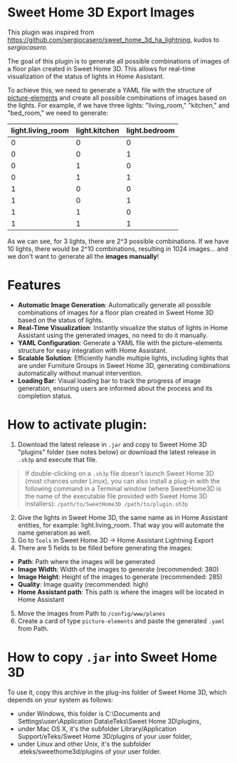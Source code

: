 # Sweet Home 3D Export Images

This plugin was inspired from https://github.com/sergiocasero/sweet_home_3d_ha_lightning, kudos to *sergiocasero*.

The goal of this plugin is to generate all possible combinations of images of a floor plan created in Sweet Home 3D. This allows for real-time visualization of the status of lights in Home Assistant.

To achieve this, we need to generate a YAML file with the structure of [picture-elements](https://www.home-assistant.io/dashboards/picture-elements/ "picture-elements") and create all possible combinations of images based on the lights. For example, if we have three lights: "living_room," "kitchen," and "bed_room," we need to generate:

| light.living_room | light.kitchen | light.bedroom |
| ------------ | ------------ | ------------ |
| 0 | 0 | 0 |
| 0 | 0 | 1 |
| 0 | 1 | 0 |
| 0 | 1 | 1 |
| 1 | 0 | 0 |
| 1 | 0 | 1 |
| 1 | 1 | 0 |
| 1 | 1 | 1 |

As we can see, for 3 lights, there are 2^3 possible combinations. If we have 10 lights, there would be 2^10 combinations, resulting in 1024 images... and we don't want to generate all the **images manually**!

# Features

- **Automatic Image Generation**: Automatically generate all possible combinations of images for a floor plan created in Sweet Home 3D based on the status of lights.
- **Real-Time Visualization**: Instantly visualize the status of lights in Home Assistant using the generated images, no need to do it manually.
- **YAML Configuration**: Generate a YAML file with the picture-elements structure for easy integration with Home Assistant.
- **Scalable Solution**: Efficiently handle multiple lights, including lights that are under Furniture Groups in Sweet Home 3D, generating combinations automatically without manual intervention.
- **Loading Bar**: Visual loading bar to track the progress of image generation, ensuring users are informed about the process and its completion status.

# How to activate plugin:
1. Download the latest release in `.jar` and copy to Sweet Home 3D "plugins" folder (see notes below) or download the latest release in `.sh3p` and execute that file.

> 	If double-clicking on a `.sh3p` file doesn't launch Sweet Home 3D (most chances under Linux), you can also install a plug-in with the following command in a Terminal window (where SweetHome3D is the name of the executable file provided with Sweet Home 3D installers): `/path/to/SweetHome3D /path/to/plugin.sh3p`

2. Give the lights in Sweet Home 3D, the same name as in Home Assistant entities, for example: light.living_room. That way you will automate the name generation as well.
3. Go to `Tools` in Sweet Home 3D -> Home Assistant Lightning Export
4. There are 5 fields to be filled before generating the images:
- **Path**: Path where the images will be generated
- **Image Width**: Width of the images to generate (recommended: 380)
- **Image Height**: Height of the images to generate (recommended: 285)
- **Quality**: Image quality (recommended: high)
- **Home Assistant path**: This path is where the images will be located in Home Assistant
5. Move the images from Path to `/config/www/planes`
7. Create a card of type `picture-elements` and paste the generated `.yaml` from Path.

# How to copy `.jar` into Sweet Home 3D

To use it, copy this archive in the plug-ins folder of Sweet Home 3D, which depends on your system as follows:
- under Windows, this folder is C:\Documents and Settings\user\Application Data\eTeks\Sweet Home 3D\plugins,
- under Mac OS X, it's the subfolder Library/Application Support/eTeks/Sweet Home 3D/plugins of your user folder,
- under Linux and other Unix, it's the subfolder .eteks/sweethome3d/plugins of your user folder.